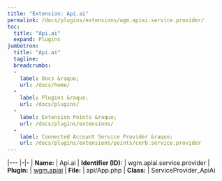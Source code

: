 ```yaml
---
title: "Extension: Api.ai"
permalink: /docs/plugins/extensions/wgm.apiai.service.provider/
toc:
  title: "Api.ai"
  expand: Plugins
jumbotron:
  title: "Api.ai"
  tagline: 
  breadcrumbs:
  -
    label: Docs &raquo;
    url: /docs/home/
  -
    label: Plugins &raquo;
    url: /docs/plugins/
  -
    label: Extension Points &raquo;
    url: /docs/plugins/extensions/
  -
    label: Connected Account Service Provider &raquo;
    url: /docs/plugins/extensions/points/cerb.service.provider
---
```


|---
|-|-
| **Name:** | Api.ai
| **Identifier (ID):** | wgm.apiai.service.provider
| **Plugin:** | [wgm.apiai](/docs/plugins/wgm.apiai/)
| **File:** | api/App.php
| **Class:** | ServiceProvider_ApiAi

